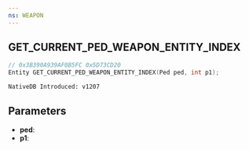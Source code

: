 ```yaml
---
ns: WEAPON
---
```

## GET_CURRENT_PED_WEAPON_ENTITY_INDEX

```c
// 0x3B390A939AF0B5FC 0x5D73CD20
Entity GET_CURRENT_PED_WEAPON_ENTITY_INDEX(Ped ped, int p1);
```

```
NativeDB Introduced: v1207
```

## Parameters
* **ped**:
* **p1**:
